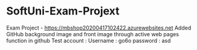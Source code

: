 # SoftUni-Exam-Projext
Exam Project - https://mbshop20200417102422.azurewebsites.net
Added GitHub background image and front image through active web pages function in github
Test account : 
Username : go6o 
password : asd

